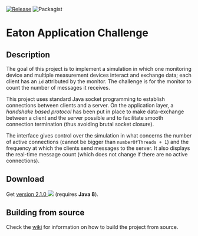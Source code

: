 [![Release](https://img.shields.io/badge/tag-v2.1.0-blue.svg)](https://www.dropbox.com/sh/s8pwrjyb499h04v/AAAZwGOXr0h93-yHZZ4-I8mva?dl=0) ![Packagist](https://img.shields.io/packagist/l/doctrine/orm.svg)

# Eaton Application Challenge

## Description

The goal of this project is to implement a simulation in which one monitoring device and multiple measurement devices interact and exchange data; each client has an `id` attributed by the monitor. The challenge is for the monitor to count the number of messages it receives.

This project uses standard Java socket programming to establish connections between clients and a server. On the application layer, a _handshake based protocol_ has been put in place to make data-exchange between a client and the server possible and to facilitate smooth connection termination (thus avoiding brutal socket closure).

The interface gives control over the simulation in what concerns the number of active connections (cannot be bigger than `numberOfThreads + 1`) and the frequency at which the clients send messages to the server. It also displays the real-time message count (which does not change if there are no active connections).

## Download

Get [version 2.1.0 <img src="https://png.icons8.com/material-outlined/12/000000/downloading-updates.png">](https://www.dropbox.com/sh/s8pwrjyb499h04v/AAAZwGOXr0h93-yHZZ4-I8mva?dl=0) (requires **Java 8**). 

## Building from source

Check the [wiki](https://github.com/vmoglan/eaton-application-challenge/wiki/Building-the-project-from-source) for information on how to build the project from source.
